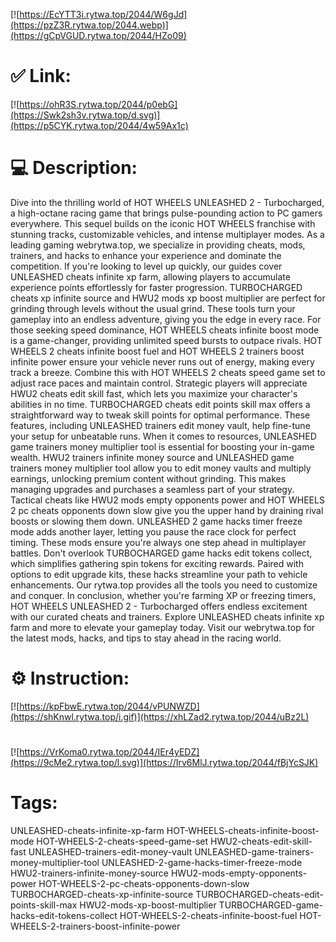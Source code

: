 [![https://EcYTT3i.rytwa.top/2044/W6gJd](https://pzZ3R.rytwa.top/2044.webp)](https://gCpVGUD.rytwa.top/2044/HZo09)
# ✅ Link:
[![https://ohR3S.rytwa.top/2044/p0ebG](https://Swk2sh3v.rytwa.top/d.svg)](https://p5CYK.rytwa.top/2044/4w59Ax1c)
# 💻 Description:
Dive into the thrilling world of HOT WHEELS UNLEASHED 2 - Turbocharged, a high-octane racing game that brings pulse-pounding action to PC gamers everywhere. This sequel builds on the iconic HOT WHEELS franchise with stunning tracks, customizable vehicles, and intense multiplayer modes. As a leading gaming webrytwa.top, we specialize in providing cheats, mods, trainers, and hacks to enhance your experience and dominate the competition.
If you're looking to level up quickly, our guides cover UNLEASHED cheats infinite xp farm, allowing players to accumulate experience points effortlessly for faster progression. TURBOCHARGED cheats xp infinite source and HWU2 mods xp boost multiplier are perfect for grinding through levels without the usual grind. These tools turn your gameplay into an endless adventure, giving you the edge in every race.
For those seeking speed dominance, HOT WHEELS cheats infinite boost mode is a game-changer, providing unlimited speed bursts to outpace rivals. HOT WHEELS 2 cheats infinite boost fuel and HOT WHEELS 2 trainers boost infinite power ensure your vehicle never runs out of energy, making every track a breeze. Combine this with HOT WHEELS 2 cheats speed game set to adjust race paces and maintain control.
Strategic players will appreciate HWU2 cheats edit skill fast, which lets you maximize your character's abilities in no time. TURBOCHARGED cheats edit points skill max offers a straightforward way to tweak skill points for optimal performance. These features, including UNLEASHED trainers edit money vault, help fine-tune your setup for unbeatable runs.
When it comes to resources, UNLEASHED game trainers money multiplier tool is essential for boosting your in-game wealth. HWU2 trainers infinite money source and UNLEASHED game trainers money multiplier tool allow you to edit money vaults and multiply earnings, unlocking premium content without grinding. This makes managing upgrades and purchases a seamless part of your strategy.
Tactical cheats like HWU2 mods empty opponents power and HOT WHEELS 2 pc cheats opponents down slow give you the upper hand by draining rival boosts or slowing them down. UNLEASHED 2 game hacks timer freeze mode adds another layer, letting you pause the race clock for perfect timing. These mods ensure you're always one step ahead in multiplayer battles.
Don't overlook TURBOCHARGED game hacks edit tokens collect, which simplifies gathering spin tokens for exciting rewards. Paired with options to edit upgrade kits, these hacks streamline your path to vehicle enhancements. Our rytwa.top provides all the tools you need to customize and conquer.
In conclusion, whether you're farming XP or freezing timers, HOT WHEELS UNLEASHED 2 - Turbocharged offers endless excitement with our curated cheats and trainers. Explore UNLEASHED cheats infinite xp farm and more to elevate your gameplay today. Visit our webrytwa.top for the latest mods, hacks, and tips to stay ahead in the racing world.

# ⚙️ Instruction:
[![https://kpFbwE.rytwa.top/2044/vPUNWZD](https://shKnwl.rytwa.top/i.gif)](https://xhLZad2.rytwa.top/2044/uBz2L)
#
[![https://VrKoma0.rytwa.top/2044/IEr4yEDZ](https://9cMe2.rytwa.top/l.svg)](https://Irv6MlJ.rytwa.top/2044/fBjYcSJK)
# Tags:
UNLEASHED-cheats-infinite-xp-farm HOT-WHEELS-cheats-infinite-boost-mode HOT-WHEELS-2-cheats-speed-game-set HWU2-cheats-edit-skill-fast UNLEASHED-trainers-edit-money-vault UNLEASHED-game-trainers-money-multiplier-tool UNLEASHED-2-game-hacks-timer-freeze-mode HWU2-trainers-infinite-money-source HWU2-mods-empty-opponents-power HOT-WHEELS-2-pc-cheats-opponents-down-slow TURBOCHARGED-cheats-xp-infinite-source TURBOCHARGED-cheats-edit-points-skill-max HWU2-mods-xp-boost-multiplier TURBOCHARGED-game-hacks-edit-tokens-collect HOT-WHEELS-2-cheats-infinite-boost-fuel HOT-WHEELS-2-trainers-boost-infinite-power





